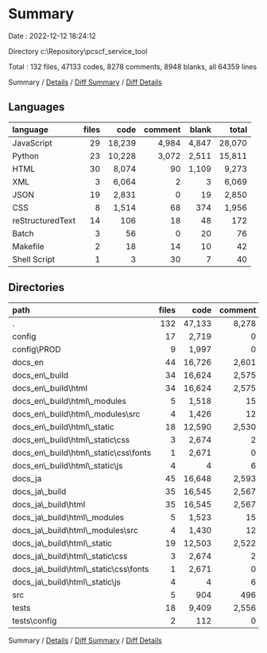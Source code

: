 # Summary

Date : 2022-12-12 18:24:12

Directory c:\\Repository\\pcscf_service_tool

Total : 132 files,  47133 codes, 8278 comments, 8948 blanks, all 64359 lines

Summary / [Details](details.md) / [Diff Summary](diff.md) / [Diff Details](diff-details.md)

## Languages
| language | files | code | comment | blank | total |
| :--- | ---: | ---: | ---: | ---: | ---: |
| JavaScript | 29 | 18,239 | 4,984 | 4,847 | 28,070 |
| Python | 23 | 10,228 | 3,072 | 2,511 | 15,811 |
| HTML | 30 | 8,074 | 90 | 1,109 | 9,273 |
| XML | 3 | 6,064 | 2 | 3 | 6,069 |
| JSON | 19 | 2,831 | 0 | 19 | 2,850 |
| CSS | 8 | 1,514 | 68 | 374 | 1,956 |
| reStructuredText | 14 | 106 | 18 | 48 | 172 |
| Batch | 3 | 56 | 0 | 20 | 76 |
| Makefile | 2 | 18 | 14 | 10 | 42 |
| Shell Script | 1 | 3 | 30 | 7 | 40 |

## Directories
| path | files | code | comment | blank | total |
| :--- | ---: | ---: | ---: | ---: | ---: |
| . | 132 | 47,133 | 8,278 | 8,948 | 64,359 |
| config | 17 | 2,719 | 0 | 17 | 2,736 |
| config\\PROD | 9 | 1,997 | 0 | 9 | 2,006 |
| docs_en | 44 | 16,726 | 2,601 | 3,221 | 22,548 |
| docs_en\\_build | 34 | 16,624 | 2,575 | 3,174 | 22,373 |
| docs_en\\_build\\html | 34 | 16,624 | 2,575 | 3,174 | 22,373 |
| docs_en\\_build\\html\\_modules | 5 | 1,518 | 15 | 312 | 1,845 |
| docs_en\\_build\\html\\_modules\\src | 4 | 1,426 | 12 | 296 | 1,734 |
| docs_en\\_build\\html\\_static | 18 | 12,590 | 2,530 | 2,619 | 17,739 |
| docs_en\\_build\\html\\_static\\css | 3 | 2,674 | 2 | 1 | 2,677 |
| docs_en\\_build\\html\\_static\\css\\fonts | 1 | 2,671 | 0 | 1 | 2,672 |
| docs_en\\_build\\html\\_static\\js | 4 | 4 | 6 | 0 | 10 |
| docs_ja | 45 | 16,648 | 2,593 | 3,205 | 22,446 |
| docs_ja\\_build | 35 | 16,545 | 2,567 | 3,158 | 22,270 |
| docs_ja\\_build\\html | 35 | 16,545 | 2,567 | 3,158 | 22,270 |
| docs_ja\\_build\\html\\_modules | 5 | 1,523 | 15 | 312 | 1,850 |
| docs_ja\\_build\\html\\_modules\\src | 4 | 1,430 | 12 | 296 | 1,738 |
| docs_ja\\_build\\html\\_static | 19 | 12,503 | 2,522 | 2,602 | 17,627 |
| docs_ja\\_build\\html\\_static\\css | 3 | 2,674 | 2 | 1 | 2,677 |
| docs_ja\\_build\\html\\_static\\css\\fonts | 1 | 2,671 | 0 | 1 | 2,672 |
| docs_ja\\_build\\html\\_static\\js | 4 | 4 | 6 | 0 | 10 |
| src | 5 | 904 | 496 | 197 | 1,597 |
| tests | 18 | 9,409 | 2,556 | 2,298 | 14,263 |
| tests\\config | 2 | 112 | 0 | 2 | 114 |

Summary / [Details](details.md) / [Diff Summary](diff.md) / [Diff Details](diff-details.md)